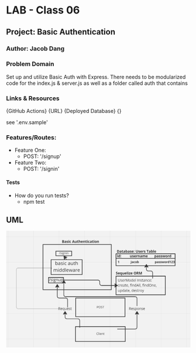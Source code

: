 # LAB - Class 06

## Project: Basic Authentication

### Author: Jacob Dang

### Problem Domain
Set up and utilize Basic Auth with Express. There needs to be modularized code for the index.js & server.js as well as a folder called auth that contains 

### Links & Resources
{GitHub Actions} {URL}
{Deployed Database} {}

see '.env.sample'

### Features/Routes:
- Feature One:
    - POST: '/signup'
- Feature Two:
    - POST: '/signin'
    

#### Tests
- How do you run tests?
    - npm test

## UML
![UML](./assets/lab6-image.png)